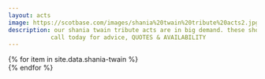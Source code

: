 ```yaml
---
layout: acts
image: https://scotbase.com/images/shania%20twain%20tribute%20acts2.jpg?crc=229701322
description: our shania twain tribute acts are in big demand. these shows provide Fantastic music to dance and sing along to. these great vocalist  have shania down to a t you'll scarcely believe they aren't the real thing. our shania twain tributes appeal to mixed age audiences and suited to venues large and small.The perfect choice for corporate events, hotels, social clubs and diva Themed Occasions.  book an superb shania twain tribute act and your event will ooze glamour.  scotbase are proud to  present these first class shania twain tribute acts and shows to the uk. <hr>
            call today for advice, QUOTES & AVAILABILITY
---
```


<div class="row mt-4 mb-4">
  {% for item in site.data.shania-twain %}
    <div class="col-md-4 mb-5">
      <div class="card border-0 shadow h-100">
        <a href="/acts/{{ item.title | slugify }}">
          <img class="card-img-top" src="{{ item.image_src }}" alt="" />
        </a>
      </div>
    </div>
  {% endfor %}
</div>
